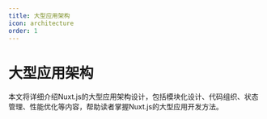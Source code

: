 ```yaml
---
title: 大型应用架构
icon: architecture
order: 1
---
```


# 大型应用架构

本文将详细介绍Nuxt.js的大型应用架构设计，包括模块化设计、代码组织、状态管理、性能优化等内容，帮助读者掌握Nuxt.js的大型应用开发方法。
